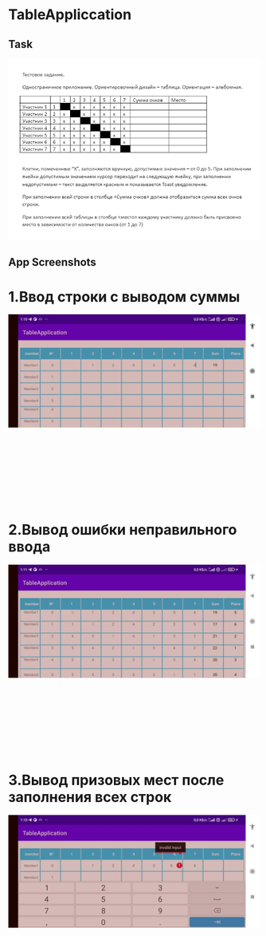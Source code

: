 # TableAppliccation
## Task
<img src="https://github.com/IceFroggit/TableApplication/blob/release_version/screenshots/%D0%A2%D0%B5%D1%81%D1%82%D0%BE%D0%B2%D0%BE%D0%B5_%D1%83%D1%81%D0%BB%D0%BE%D0%B2%D0%B8%D0%B5.png">


## App Screenshots
<h1> 1.Ввод cтроки с выводом суммы </h1>
<div align="center">
<img src="https://github.com/IceFroggit/TableApplication/blob/release_version/screenshots/sum.jpg">
</div>

<h1> &nbsp </h1>
<h1> &nbsp </h1>
  
</div>
<h1> 2.Вывод ошибки неправильного ввода </h1>
<div align="center">
<img src="https://github.com/IceFroggit/TableApplication/blob/release_version/screenshots/error.jpg">
</div>

<h1> &nbsp </h1>
<h1> &nbsp </h1>


<h1> 3.Вывод призовых мест после заполнения всех строк </h1>

<div align="center">
<img src="https://github.com/IceFroggit/TableApplication/blob/release_version/screenshots/place.jpg">
</div>


